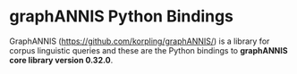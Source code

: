 
graphANNIS Python Bindings
==========================

GraphANNIS (https://github.com/korpling/graphANNIS/) is a library for corpus linguistic queries 
and these are the Python bindings to **graphANNIS core library version 0.32.0**.

